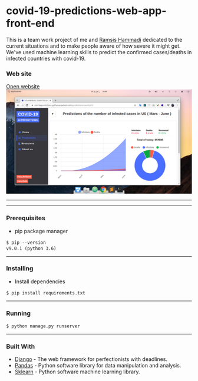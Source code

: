# covid-19-predictions-web-app-front-end

This is a team work project of me and [Ramsis Hammadi](https://github.com/Rams901) dedicated to the current situations and to make people aware of how severe it might get. We've used machine learning skills to predict the confirmed cases/deaths in infected countries with covid-19.

### Web site
[Open website](https://cov19aipredictions.pythonanywhere.com/)
<img   src="https://github.com/seifgh/covid-19-predictions-web-app-front-end/blob/master/Screenshot%20from%202020-04-22%2022-08-56.png" />

---

---
### Prerequisites

- pip package manager 

```
$ pip --version
v9.0.1 (python 3.6)

```

---
### Installing

- Install dependencies
```
$ pip install requirements.txt

```

---
### Running
```terminal
$ python manage.py runserver
```
---
### Built With
* [Django](https://www.djangoproject.com/) - The web framework for perfectionists with deadlines.
* [Pandas](https://pandas.pydata.org/) - Python software library for data manipulation and analysis.
* [Sklearn](https://scikit-learn.org/) - Python software machine learning library.
